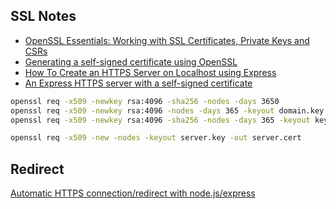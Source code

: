 ## SSL Notes

- [OpenSSL Essentials: Working with SSL Certificates, Private Keys and CSRs](https://www.digitalocean.com/community/tutorials/openssl-essentials-working-with-ssl-certificates-private-keys-and-csrs)
- [Generating a self-signed certificate using OpenSSL](https://www.ibm.com/support/knowledgecenter/SSMNED_5.0.0/com.ibm.apic.cmc.doc/task_apionprem_gernerate_self_signed_openSSL.html)
- [How To Create an HTTPS Server on Localhost using Express](https://medium.com/@nitinpatel_20236/how-to-create-an-https-server-on-localhost-using-express-366435d61f28)
- [An Express HTTPS server with a self-signed certificate](https://flaviocopes.com/express-https-self-signed-certificate/)

```bash
openssl req -x509 -newkey rsa:4096 -sha256 -nodes -days 3650
openssl req -x509 -newkey rsa:4096 -nodes -days 365 -keyout domain.key   -out domain.crt
openssl req -x509 -newkey rsa:4096 -sha256 -nodes -days 365 -keyout key.pem -out certificate.crt

openssl req -x509 -new -nodes -keyout server.key -out server.cert
```

## Redirect

[Automatic HTTPS connection/redirect with node.js/express](https://stackoverflow.com/questions/7450940/automatic-https-connection-redirect-with-node-js-express)
